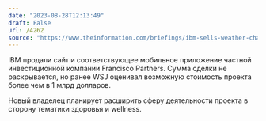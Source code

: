 ```yaml
---
date: "2023-08-28T12:13:49"
draft: False
url: /4262
source: "https://www.theinformation.com/briefings/ibm-sells-weather-channel-app-and-weather-com-to-francisco-partners"
---
```


IBM продали сайт  и соответствующее мобильное приложение частной инвестиционной компании Francisco Partners. Сумма сделки не раскрывается, но ранее WSJ оценивал возможную стоимость проекта более чем в 1 млрд долларов.

Новый владелец планирует расширить сферу деятельности проекта в сторону тематики здоровья и wellness.
